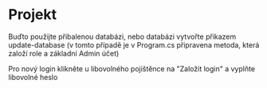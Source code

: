 # Projekt

Buďto použijte přibalenou databázi, nebo databázi vytvořte přikazem update-database (v tomto případě je v Program.cs připravena metoda, která založí role a základní Admin účet)

Pro nový login klikněte u libovolného pojištěnce na "Založit login" a vyplňte libovolné heslo
